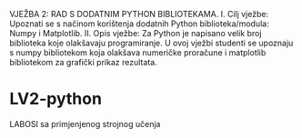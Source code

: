 VJEŽBA 2: RAD S DODATNIM PYTHON BIBLIOTEKAMA.
I. Cilj vježbe: Upoznati se s načinom korištenja dodatnih Python biblioteka/modula: Numpy i Matplotlib.
II. Opis vježbe:
Za Python je napisano velik broj biblioteka koje olakšavaju programiranje.
U ovoj vježbi studenti se upoznaju s numpy bibliotekom koja olakšava numeričke proračune i matplotlib bibliotekom za grafički prikaz rezultata.
# LV2-python
LABOSI sa primjenjenog strojnog učenja
